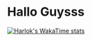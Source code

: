 # Hallo Guysss
[![Harlok's WakaTime stats](https://github-readme-stats.vercel.app/api/wakatime?username=Rplx197)](https://github.com/anuraghazra/github-readme-stats)
